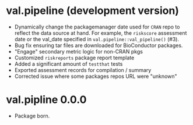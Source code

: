 # val.pipeline (development version)

* Dynamically change the packagemanager date used for `CRAN` repo to reflect the
data source at hand. For example, the `riskscore` assessment date or the val_date
specified in `val.pipeline::val_pipeline()` (#3).
* Bug fix ensuring tar files are downloaded for BioConductor packages.
* "Engage" secondary metric logic for non-CRAN pkgs
* Customized `riskreports` package report template
* Added a significant amount of `testthat` tests
* Exported assessment records for compilation / summary
* Corrected issue where some packages repos URL were "unknown"

# val.pipline 0.0.0

* Package born.